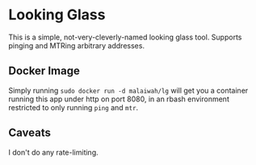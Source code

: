 # Looking Glass

This is a simple, not-very-cleverly-named looking glass tool. Supports pinging and MTRing arbitrary addresses.

## Docker Image
Simply running `sudo docker run -d malaiwah/lg` will get you a container running this app under http on port 8080, in an rbash environment restricted to only running `ping` and `mtr`.

## Caveats

I don't do any rate-limiting.
